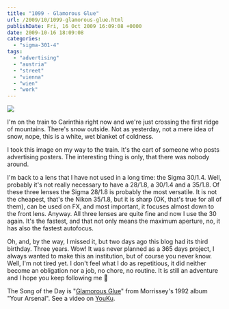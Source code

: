 ```yaml
---
title: "1099 - Glamorous Glue"
url: /2009/10/1099-glamorous-glue.html
publishDate: Fri, 16 Oct 2009 16:09:08 +0000
date: 2009-10-16 18:09:08
categories: 
  - "sigma-301-4"
tags: 
  - "advertising"
  - "austria"
  - "street"
  - "vienna"
  - "wien"
  - "work"
---
```

<a target="_blank" href="https://d25zfm9zpd7gm5.cloudfront.net/1200x1200/2009/20091016_153832_ps.jpg"><img src="https://d25zfm9zpd7gm5.cloudfront.net/0600x0600/2009/20091016_153832_ps.jpg" /></a>

I'm on the train to Carinthia right now and we're just crossing the first ridge of mountains. There's snow outside. Not as yesterday, not a mere idea of snow, nope, this is a white, wet blanket of coldness.

I took this image on my way to the train. It's the cart of someone who posts advertising posters. The interesting thing is only, that there was nobody around.

 I'm back to a lens that I have not used in a long time: the Sigma 30/1.4. Well, probably it's not really necessary to have a 28/1.8, a 30/1.4 and a 35/1.8. Of these three lenses the Sigma 28/1.8 is probably the most versatile. It is not the cheapest, that's the Nikon 35/1.8, but it is sharp (OK, that's true for all of them), can be used on FX, and most important, it focuses almost down to the front lens. Anyway. All three lenses are quite fine and now I use the 30 again. It's the fastest, and that not only means the maximum aperture, no, it has also the fastest autofocus.

Oh, and, by the way, I missed it, but two days ago this blog had its third birthday. Three years. Wow! It was never planned as a 365 days project, I always wanted to make this an institution, but of course you never know. Well, I'm not tired yet. I don't feel what I do as repetitious, it did neither become an obligation nor a job, no chore, no routine. It is still an adventure and I hope you keep following me 🙂

The Song of the Day is "<a target="_blank" href="http://www.lyricsmode.com/lyrics/m/morrissey/glamorous_glue.html">Glamorous Glue</a>" from Morrissey's 1992 album "Your Arsenal". See a video on <a target="_blank" href="http://v.youku.com/v_show/id_XMzI0OTQ4NzI=.html">YouKu</a>.
